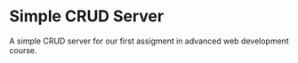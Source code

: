 # Simple CRUD Server

A simple CRUD server for our first assigment in advanced web development course.

